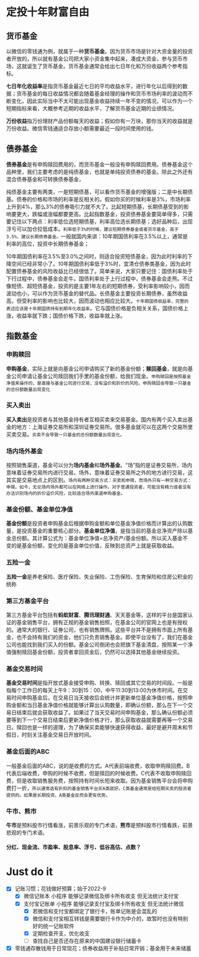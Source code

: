 # 定投十年财富自由

## 货币基金

以微信的零钱通为例，就属于一种**货币基金**。因为货币市场是针对大资金量的投资者开放的，所以就有基金公司把大家小资金集中起来，凑成大资金，参与货币市场，这就诞生了货币基金。货币基金通常会给出七日年化和万份收益两个参考指标。

**七日年化收益率**是指货币基金最近七日的平均收益水平，进行年化以后得到的数据；货币基金的每日收益情况都会随着基金经理的操作和货币市场利率的波动而不断变化，因此实际当中不太可能出现基金收益持续一年不变的情况，可以作为一个短期指标来看，大概参考近期的收益水平，了解货币基金近期的业绩情况。  

**万份收益**指万份理财产品份额每天的收益；假如你有一万块，那你当天的收益就是万份收益。微信零钱通适合存放小额需要最近一段时间使用的钱。

## 债券基金

  **债券基金**是有申购赎回费用的，而货币基金一般没有申购赎回费用。债券基金这个品种里，我们主要考虑的是纯债基金，也就是单纯投资债券的基金。除此之外还有混合债券基金和可转换债券基金，

  纯债基金主要有两类，一是短期债基，可以看作货币基金的增强版；二是中长期债基。债券的价格和市场的利率是反相关的。假如你买的时候利率是3%，市场利率上升到4%，那么3%的债券吸引力就不大了。比起短期债基，长期债基受到的影响要更大，跌幅或涨幅都要更高。比起指数基金，投资债券基金要简单得多，只需要记住以下两点：利率低位选短期债基，利率高位选长期债基；选好品种后，出现浮亏可以加仓拉低成本。`利率低于3%的时候，建议短期债券基金或者货币基金，高于3.5%，建议长期债券基金。`一般就国内来讲：10年期国债利率在3.5%以上，通常是利率的高位，投资中长期债券基金；

  10年期国债利率在3.5%至3.0%之间时，则适合投资短债基金，因为此时利率的下降空间已经非常小了。10年期国债利率低于3%时，宜清仓债券类基金，因为此时配置债券基金的风险收益比已经很低了。简单来说，大家只要记住：国债利率处于下行过程中，债券基金会走牛。国债利率处于上行过程中，债券基金会走熊。不过像短债、超短债基金，投资的是主要1年左右的短期债券，受利率影响较小，因而波动也小，可以作为货币基金的替代品。长债基金主要投资长期债券，虽然收益高，但受利率的影响也比较大，因而波动也相应比较大。`十年期国债收益率，完整的表述应该是十年期国债持有到期年化收益率`。它与国债价格是负相关关系，国债价格上涨，收益率就下跌；国债价格下跌，收益率就上涨。

## 指数基金

### 申购赎回

  **申购基金**，实际上就是向基金公司申请购买了新的基金份额；**赎回基金**，就是向基金公司申请让基金公司赎回我们手里的基金份额，给我们现金。`申购赎回是按照基金净值来操作的，是直接与基金公司进行交易，没有溢价和折价的风险。申购赎回会导致一只基金的总份额数量出现变化`

### 买入卖出

  **买入卖出**是投资者与其他基金持有者互相买卖来交易基金。国内有两个买入卖出基金的地方：上海证券交易所和深圳证券交易所。很多基金就可以在这两个交易所里买卖交易。`买卖不会导致一只基金的总份额数量出现变化。`

### 场内场外基金

  按照销售渠道，基金可以分为**场内基金**和**场外基金**。“场”指的是证券交易所，场内意味着证券交易所内进行交易。场外，意味着证券交易所之外的地方进行交易，这其实是交易地点上的区别。`场内有两种交易方式：买卖和申赎，而场外只有一种交易方式：申赎。如今，无论场内场外都可以在网络上进行操作。对于普通投资者，可能没有精力或者没有办法识别场内的折价溢价风险，比较适合场外渠道申购基金。`

### 基金份额、基金单位净值

**基金份额**是投资者申购基金后根据申购金额和单位基金净值价格而计算出的认购数量，是投资基金的重要核心部分。**基金单位净值**，是指当前的基金总净资产除以基金总份额。其计算公式为：基金单位净值=总净资产/基金份额。所以买入基金不变的是基金份额，变化的是基金单位价值，反映到总资产上就是获取收益。

### 五险一金

**五险一金**是养老保险、医疗保险、失业保险、工伤保险、生育保险和住房公积金的统称

### 第三方基金平台

第三方基金平台包括有**蚂蚁财富**、**腾讯理财通**、天天基金等，这样的平台是国家认证的基金销售平台，拥有正规的基金销售拍照，在基金公司的官网上也是有授权的。通常大的银行、证券公司，也有销售牌照。这些平台并不是拥有市面上所有基金，也不会持有我们的资金，他们只负责销售基金。即使平台没有了，我们在基金公司也能找到我们买入的份额。基金公司倒闭也会把旗下基金清盘，按照某一个净值强制赎回基金份额，投资者拿回资金后，仍然可以选择其他基金继续投资。

### 基金交易时间

**基金交易时间**是指开放式基金接受申购、转换、赎回或其它交易的时间段。一般是指每个工作日的每天上午9：30到15：00，中午11:30到13:00为休市时间。在交易时间申购基金后，在交易日当天接收后会统计并更新单位基金净值价格，按照申购金额和当日基金净值价格就能够计算出认购数量，即确认份额，那么在下一个交易日结束后就会获取收益了。如果过了当天交易时间申购基金，那么确认份额必须要等到下一个交易日结束后更新净值价格才行，那么获取收益就需要再等一个交易日。赎回也是一样的道理，为了确保买卖能够快速获得收益，最好是避开周末和节假日，时刻关注基金交易日开放时间。

### 基金后面的ABC

一般基金后面的ABC，说的是收费的方式。A代表前端收费，收取申购赎回费。B代表后端收费，申购的时候不收费，但是赎回的时候收费。C代表不收取申购赎回费，但是收取销售服务费，按照持有时间长短来收取。因为基金销售平台会将申购费打一折，`所以通常选有折扣的基金销售平台买A类就好。C类基金通常是给短期买卖的投资者提供的。如果是长期投资，A类基金反而会更有优势。`

### 牛市、熊市

**牛市**是预料股市行情看涨，前景乐观的专门术语，**熊市**是预料股市行情看跌，前景悲观的专门术语。

#### 分红、现金流、市盈率、股息率、浮亏、低谷高估、点数？

# Just do it

- [x] 记账习惯；花钱做好预算；始于2022-9
  - [x] 微信记账本 小程序 能够记录微信及绑卡所有收支 但无法统计支付宝
  - [x] 支付宝记账单 小程序 能够记录支付宝及绑卡所有收支 但无法统计微信
    - [x] 若微信和支付宝都绑定了银行卡，账单记账是会混乱的
    - [x] 微信和支付宝相互转钱是需要银行卡作为中介的，故暂时也没有特别好的统一记账软件
    - [x] 定期检查开支，优化收支
    - [ ] 查找自己是否还存在原来的中国建设银行储蓄卡
- [x] 零钱通存散钱用于日常现花；债券收益用于补贴日常开销；基金用于未来储蓄
